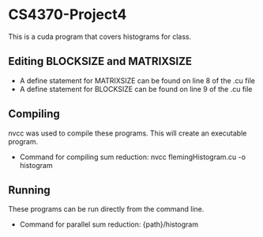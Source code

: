 # CS4370-Project4
This is a cuda program that covers histograms for class.

## Editing BLOCKSIZE and MATRIXSIZE
* A define statement for MATRIXSIZE can be found on line 8 of the .cu file
* A define statement for BLOCKSIZE can be found on line 9 of the .cu file


## Compiling
nvcc was used to compile these programs. This will create an executable program.
* Command for compiling sum reduction: nvcc flemingHistogram.cu -o histogram

## Running
These programs can be run directly from the command line.
* Command for parallel sum reduction: {path}/histogram
